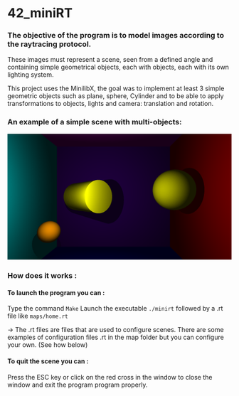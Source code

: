# 42_miniRT

### The objective of the program is to model images according to the raytracing protocol.

These images must represent a scene, seen from a defined angle and containing simple 
geometrical objects, each with objects, each with its own lighting system.

This project uses the MinilibX, the goal was to implement at least 3 simple geometric 
objects such as plane, sphere, Cylinder and to be able to apply transformations to objects,
lights and camera: translation and rotation.


### An example of a simple scene with multi-objects:

![origin](./img/origin.png)

### How does it works :

#### To launch the program you can :
Type the command ``` Make ```
Launch the executable ``` ./minirt ``` followed by a .rt file like ```maps/home.rt```

-> The .rt files are files that are used to configure scenes.
There are some examples of configuration files .rt in the map folder but you can configure your own.
(See how below)

#### To quit the scene you can :
Press the ESC key or click on the red cross in the window to close the window and exit
the program program properly.
